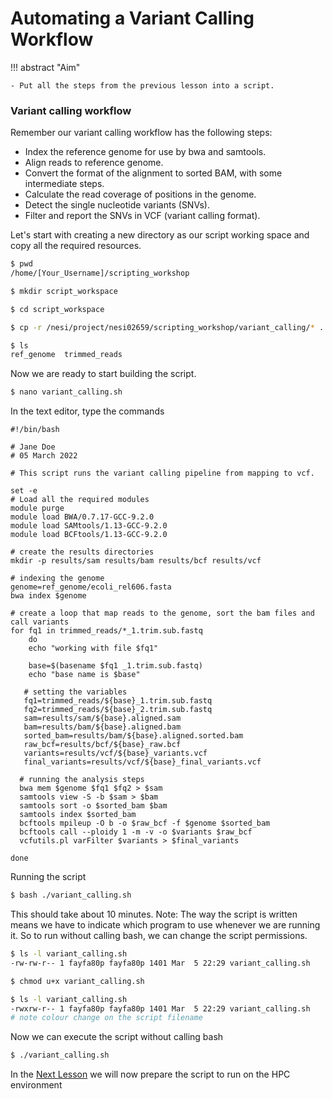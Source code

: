 # Automating a Variant Calling Workflow

!!! abstract "Aim"

    - Put all the steps from the previous lesson into a script.

### Variant calling workflow

Remember our variant calling workflow has the following steps:

- Index the reference genome for use by bwa and samtools.
- Align reads to reference genome.
- Convert the format of the alignment to sorted BAM, with some intermediate steps.
- Calculate the read coverage of positions in the genome.
- Detect the single nucleotide variants (SNVs).
- Filter and report the SNVs in VCF (variant calling format).

Let's start with creating a new directory as our script working space and copy all the required resources.
```bash
$ pwd
/home/[Your_Username]/scripting_workshop

$ mkdir script_workspace

$ cd script_workspace

$ cp -r /nesi/project/nesi02659/scripting_workshop/variant_calling/* .

$ ls
ref_genome  trimmed_reads
```
Now we are ready to start building the script.

```bash
$ nano variant_calling.sh
```

In the text editor, type the commands
```
#!/bin/bash 

# Jane Doe
# 05 March 2022

# This script runs the variant calling pipeline from mapping to vcf.

set -e
# Load all the required modules
module purge
module load BWA/0.7.17-GCC-9.2.0
module load SAMtools/1.13-GCC-9.2.0
module load BCFtools/1.13-GCC-9.2.0

# create the results directories
mkdir -p results/sam results/bam results/bcf results/vcf

# indexing the genome
genome=ref_genome/ecoli_rel606.fasta
bwa index $genome

# create a loop that map reads to the genome, sort the bam files and call variants
for fq1 in trimmed_reads/*_1.trim.sub.fastq
    do
    echo "working with file $fq1"

    base=$(basename $fq1 _1.trim.sub.fastq)
    echo "base name is $base"

   # setting the variables
   fq1=trimmed_reads/${base}_1.trim.sub.fastq
   fq2=trimmed_reads/${base}_2.trim.sub.fastq
   sam=results/sam/${base}.aligned.sam
   bam=results/bam/${base}.aligned.bam
   sorted_bam=results/bam/${base}.aligned.sorted.bam
   raw_bcf=results/bcf/${base}_raw.bcf
   variants=results/vcf/${base}_variants.vcf
   final_variants=results/vcf/${base}_final_variants.vcf

  # running the analysis steps
  bwa mem $genome $fq1 $fq2 > $sam
  samtools view -S -b $sam > $bam
  samtools sort -o $sorted_bam $bam
  samtools index $sorted_bam
  bcftools mpileup -O b -o $raw_bcf -f $genome $sorted_bam
  bcftools call --ploidy 1 -m -v -o $variants $raw_bcf
  vcfutils.pl varFilter $variants > $final_variants

done
```

Running the script
```bash
$ bash ./variant_calling.sh
```
This should take about 10 minutes.
Note: The way the script is written means we have to indicate which program to use whenever we are running it. 
So to run without calling bash, we can change the script permissions.

```bash 
$ ls -l variant_calling.sh 
-rw-rw-r-- 1 fayfa80p fayfa80p 1401 Mar  5 22:29 variant_calling.sh

$ chmod u+x variant_calling.sh

$ ls -l variant_calling.sh 
-rwxrw-r-- 1 fayfa80p fayfa80p 1401 Mar  5 22:29 variant_calling.sh
# note colour change on the script filename
```
Now we can execute the script without calling bash
```bash
$ ./variant_calling.sh
```

In the [Next Lesson](https://github.com/GenomicsAotearoa/Workshop-Bash_Scripting_And_HPC_Job_Scheduler/tree/main/2.HPC_Job_Scheduling) we will now prepare the script to run on the HPC environment



